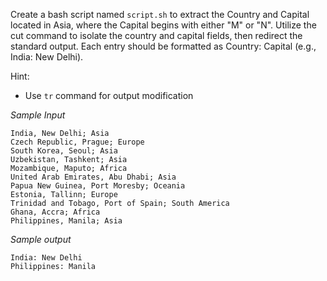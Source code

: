 Create a bash script named `script.sh` to extract the Country and Capital located in Asia, where the Capital begins with either "M" or "N". Utilize the cut command to isolate the country and capital fields, then redirect the standard output. Each entry should be formatted as Country: Capital (e.g., India: New Delhi).

Hint:

- Use `tr` command for output modification

*Sample Input*

```
India, New Delhi; Asia
Czech Republic, Prague; Europe
South Korea, Seoul; Asia
Uzbekistan, Tashkent; Asia
Mozambique, Maputo; Africa
United Arab Emirates, Abu Dhabi; Asia
Papua New Guinea, Port Moresby; Oceania
Estonia, Tallinn; Europe
Trinidad and Tobago, Port of Spain; South America
Ghana, Accra; Africa
Philippines, Manila; Asia

```
*Sample output*

```
India: New Delhi
Philippines: Manila
```


